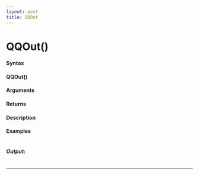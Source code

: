 ```yaml
---
layout: post
title: QQOut
---
```


# QQOut()


#### Syntax

#### QQOut()

#### Arguments

#### Returns

#### Description

#### Examples

```

```

##### Output:

```

```

---
